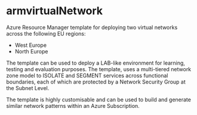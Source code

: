 # armvirtualNetwork
Azure Resource Manager template for deploying two virtual networks across the following EU regions:

  - West Europe
  - North Europe
 
The template can be used to deploy a LAB-like environment for learning, testing and evaluation purposes. The template, uses a multi-tiered network zone model to ISOLATE and SEGMENT services across functional boundaries, each of which are protected by a Network Security Group at the Subnet Level. 

The template is highly customisable and can be used to build and generate similar network patterns within an Azure Subscription. 
